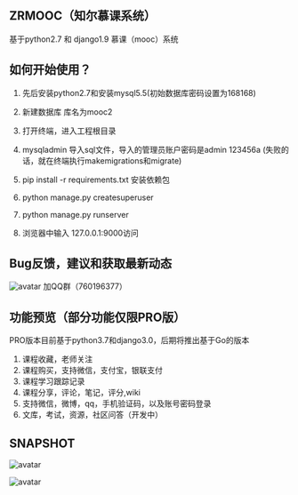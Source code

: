 ## ZRMOOC（知尔慕课系统）
基于python2.7 和 django1.9 慕课（mooc）系统


## 如何开始使用？
1. 先后安装python2.7和安装mysql5.5(初始数据库密码设置为168168)

2. 新建数据库 库名为mooc2

3. 打开终端，进入工程根目录

4. mysqladmin 导入sql文件，导入的管理员账户密码是admin 123456a
(失败的话，就在终端执行makemigrations和migrate)

5. pip install -r requirements.txt 安装依赖包

6. python manage.py createsuperuser

7. python manage.py runserver

8. 浏览器中输入 127.0.0.1:9000访问


## Bug反馈，建议和获取最新动态
![avatar](https://github.com/ZREDU-007/zrmooc/blob/master/qqg.png?raw=true)
加QQ群（760196377）

## 功能预览（部分功能仅限PRO版）
PRO版本目前基于python3.7和django3.0，后期将推出基于Go的版本

1. 课程收藏，老师关注
2. 课程购买，支持微信，支付宝，银联支付
3. 课程学习跟踪记录
4. 课程分享，评论，笔记，评分,wiki
5. 支持微信，微博，qq，手机验证码，以及账号密码登录
6. 文库，考试，资源，社区问答（开发中）

## SNAPSHOT
![avatar](https://github.com/ZREDU-007/zrmooc/blob/master/index.jpg?raw=true)

![avatar](https://github.com/ZREDU-007/zrmooc/blob/master/course_detail.jpg?raw=true)
